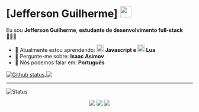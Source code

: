 # [Jefferson Guilherme] <img src="https://66.media.tumblr.com/7a9887c0bcee588d322d1cca9d45b0d5/tumblr_mfbf32p0qF1rfjowdo1_500.gif" width="30px">

Eu sou <strong>Jefferson Guilherme</strong>, <strong>estudante de desenvolvimento full-stack</strong> 👨🏻‍💻 

- 🚀 Atualmente estou aprendendo: <strong><img src="https://cdn-icons-png.flaticon.com/512/5968/5968292.png" width="20px"> Javascript e <img src="https://upload.wikimedia.org/wikipedia/commons/thumb/c/cf/Lua-Logo.svg/800px-Lua-Logo.svg.png" width="20px"> Lua</strong> 
- 💬 Pergunte-me sobre: <strong>Isaac Asimov</strong>
- 📣 Nós podemos falar em: <strong>Português</strong>

<a href="LINK_DO_SEU_SITE_AQUI">
  <img align="center" src="https://github-readme-stats.vercel.app/api?username=Duduxs&show_icons=true&theme=radical" alt="Github status" />
</a>
<a href="LINK_DO_SEU_SITE_AQUI">
  <img align="center" src="https://github-readme-stats.vercel.app/api/top-langs/?username=Duduxs&layout=compact&theme=radical" />
</a>


___
<p align="left"> <img src="https://komarev.com/ghpvc/?username=Duduxs" alt="Status" /> </p>

<div align="center">

  <a href="#" alt="Gmail">
    <img src="https://img.shields.io/badge/-Gmail-FF0000?style=flat-square&labelColor=FF0000&logo=gmail&logoColor=white&link=LINK-DO-SEU-EMAIL"/></a>

  <a href="#" alt="Linkedin">
    <img src="https://img.shields.io/badge/-Linkedin-0e76a8?style=flat-square&logo=Linkedin&logoColor=white&link=LINK-DO-SEU-LINKEDIN" /></a>

  <a href="#" alt="Instagram">
    <img src="https://img.shields.io/badge/-Instagram-DF0174?style=flat-square&labelColor=DF0174&logo=instagram&logoColor=white&link=LINK-DO-SEU-INSTAGRAM"/></a>

</div>
